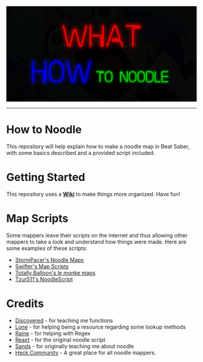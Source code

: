 <div align="center">
  <img src="Images\WHAT HOW to noodle.png" alt="WHAT HOW to noodle" width="750"/>
  <hr>
</div>

# How to Noodle
This repository will help explain how to make a noodle map in Beat Saber, with some basics described and a provided script included.
# Getting Started
This repository uses a [**Wiki**](https://github.com/StormPacer/How-to-Noodle/wiki) to make things more organized. Have fun!
# Map Scripts
Some mappers leave their scripts on the internet and thus allowing other mappers to take a look and understand how things were made.
Here are some examples of these scripts:
- [StormPacer's Noodle Maps](https://github.com/StormPacer/Noodle-Maps)
- [Swifter's Map Scripts](https://github.com/Swifter1243/MapScripts)
- [Totally Balloon's le monke maps](https://github.com/Infinit3/le-monke-maps)
- [TzurS11's NoodleScript](https://github.com/TzurS11/NoodleScript/tree/main/Examples/Scripts) 
# Credits
- [Discovered](https://discordapp.com/users/849055689971204137) - for teaching me functions
- [Lone](https://discordapp.com/users/756274889492660315) - for helping being a resource regarding some lookup methods <!-- This needs to be reworded, no clue what it's supposed to mean -->
- [Raine](https://discordapp.com/users/938534719430197310) - for helping with Regex
- [Reaxt](https://discordapp.com/users/163052863038291970) - for the original noodle script
- [Sands](https://discordapp.com/users/936371481263370270) - for originally teaching me about noodle
- [Heck Community](https://discord.gg/rrZf3kapeh) - A great place for all noodle mappers.
